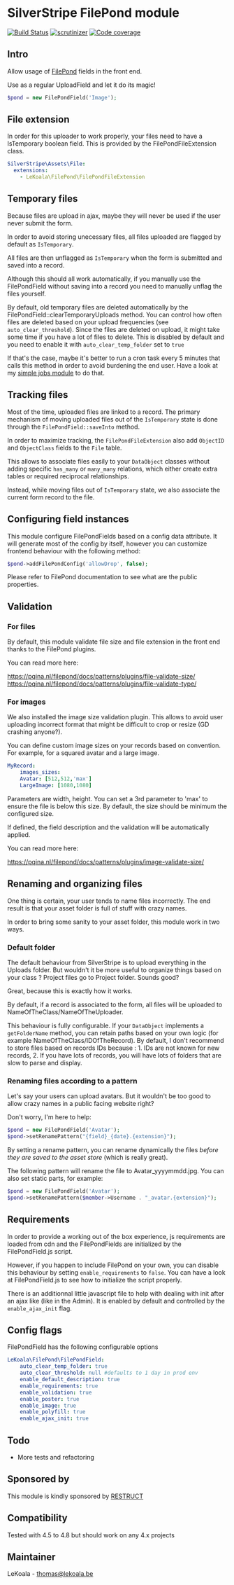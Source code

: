 # SilverStripe FilePond module

[![Build Status](https://travis-ci.com/lekoala/silverstripe-filepond.svg?branch=master)](https://travis-ci.com/lekoala/silverstripe-filepond/)
[![scrutinizer](https://scrutinizer-ci.com/g/lekoala/silverstripe-filepond/badges/quality-score.png?b=master)](https://scrutinizer-ci.com/g/lekoala/silverstripe-filepond/)
[![Code coverage](https://codecov.io/gh/lekoala/silverstripe-filepond/branch/master/graph/badge.svg)](https://codecov.io/gh/lekoala/silverstripe-filepond)

## Intro

Allow usage of [FilePond](https://pqina.nl/filepond/) fields in the front end.

Use as a regular UploadField and let it do its magic!

```php
$pond = new FilePondField('Image');
```

## File extension

In order for this uploader to work properly, your files need to have a IsTemporary boolean field.
This is provided by the FilePondFileExtension class.

```yml
SilverStripe\Assets\File:
  extensions:
    - LeKoala\FilePond\FilePondFileExtension
```

## Temporary files

Because files are upload in ajax, maybe they will never be used if the user never submit the form.

In order to avoid storing unecessary files, all files uploaded are flagged by default as `IsTemporary`.

All files are then unflagged as `IsTemporary` when the form is submitted and saved into a record.

Although this should all work automatically, if you manually use the FilePondField without saving into
a record you need to manually unflag the files yourself.

By default, old temporary files are deleted automatically by the FilePondField::clearTemporaryUploads method.
You can control how often files are deleted based on your upload frequencies (see `auto_clear_threshold`).
Since the files are deleted on upload, it might take some time if you have a lot of files to delete.
This is disabled by default and you need to enable it with `auto_clear_temp_folder` set to `true`

If that's the case, maybe it's better to run a cron task every 5 minutes that calls this method in order
to avoid burdening the end user. Have a look at my [simple jobs module](https://github.com/lekoala/silverstripe-simple-jobs) to do that.

## Tracking files

Most of the time, uploaded files are linked to a record. The primary mechanism of moving uploaded files out of the `IsTemporary` state is
done through the `FilePondField::saveInto` method.

In order to maximize tracking, the `FilePondFileExtension` also add `ObjectID` and `ObjectClass` fields to the `File` table.

This allows to associate files easily to your `DataObject` classes without adding specific `has_many` or `many_many` relations, which either create extra tables or required reciprocal relationships.

Instead, while moving files out of `IsTemporary` state, we also associate the current form record to the file.

## Configuring field instances

This module configure FilePondFields based on a config data attribute. It will generate most of the config by itself, however
you can customize frontend behaviour with the following method:

```php
$pond->addFilePondConfig('allowDrop', false);
```

Please refer to FilePond documentation to see what are the public properties.

## Validation

### For files

By default, this module validate file size and file extension in the front end thanks to the FilePond plugins.

You can read more here:

https://pqina.nl/filepond/docs/patterns/plugins/file-validate-size/
https://pqina.nl/filepond/docs/patterns/plugins/file-validate-type/

### For images

We also installed the image size validation plugin. This allows to avoid user uploading incorrect format that might be difficult
to crop or resize (GD crashing anyone?).

You can define custom image sizes on your records based on convention. For example, for a squared avatar and a large image.

```yml
MyRecord:
    images_sizes:
    Avatar: [512,512,'max']
    LargeImage: [1080,1080]
```

Parameters are width, height. You can set a 3rd parameter to 'max' to ensure the file is below this size.
By default, the size should be minimum the configured size.

If defined, the field description and the validation will be automatically applied.

You can read more here:

https://pqina.nl/filepond/docs/patterns/plugins/image-validate-size/

## Renaming and organizing files

One thing is certain, your user tends to name files incorrectly. The end result is that your asset folder
is full of stuff with crazy names.

In order to bring some sanity to your asset folder, this module work in two ways.

### Default folder

The default behaviour from SilverStripe is to upload everything in the Uploads folder. But wouldn't it be more useful to organize things based on your class ? Project files go to Project folder. Sounds good?

Great, because this is exactly how it works.

By default, if a record is associated to the form, all files will be uploaded to NameOfTheClass/NameOfTheUploader.

This behaviour is fully configurable. If your `DataObject` implements a `getFolderName` method, you can retain paths based on your own logic (for example NameOfTheClass/IDOfTheRecord).
By default, I don't recommend to store files based on records IDs because : 1. IDs are not known for new records, 2. If you have lots of records, you will have lots of folders that are slow to parse and display.

### Renaming files according to a pattern

Let's say your users can upload avatars. But it wouldn't be too good to allow crazy names in a public facing website right?

Don't worry, I'm here to help:

```php
$pond = new FilePondField('Avatar');
$pond->setRenamePattern("{field}_{date}.{extension}");
```

By setting a rename pattern, you can rename dynamically the files *before they are saved to the asset store* (which is really great).

The following pattern will rename the file to Avatar_yyyymmdd.jpg. You can also set static parts, for example:

```php
$pond = new FilePondField('Avatar');
$pond->setRenamePattern($member->Username . "_avatar.{extension}");
```

## Requirements

In order to provide a working out of the box experience, js requirements are loaded from cdn
and the FilePondFields are initialized by the FilePondField.js script.

However, if you happen to include FilePond on your own, you can disable this behaviour by setting
`enable_requirements` to `false`. You can have a look at FilePondField.js to see how to initialize the script properly.

There is an additionnal little javascript file to help with dealing with init after an ajax like (like in the Admin).
It is enabled by default and controlled by the `enable_ajax_init` flag.

## Config flags

FilePondField has the following configurable options

```yml
LeKoala\FilePond\FilePondField:
    auto_clear_temp_folder: true
    auto_clear_threshold: null #defaults to 1 day in prod env
    enable_default_description: true
    enable_requirements: true
    enable_validation: true
    enable_poster: true
    enable_image: true
    enable_polyfill: true
    enable_ajax_init: true
```

## Todo

- More tests and refactoring

## Sponsored by

This module is kindly sponsored by [RESTRUCT](restruct.nl)

## Compatibility

Tested with 4.5 to 4.8 but should work on any 4.x projects

## Maintainer

LeKoala - thomas@lekoala.be
